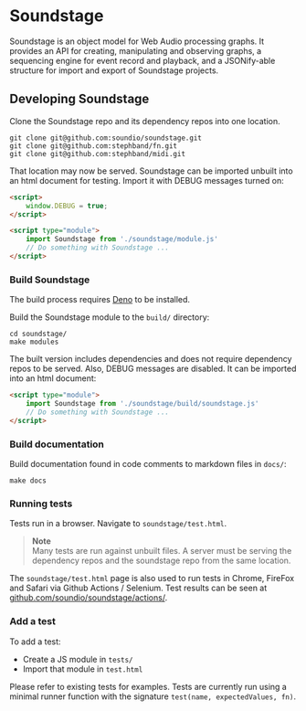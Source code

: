 # Soundstage

Soundstage is an object model for Web Audio processing graphs. It provides an API
for creating, manipulating and observing graphs, a sequencing engine for event
record and playback, and a JSONify-able structure for import and export of
Soundstage projects.

## Developing Soundstage

Clone the Soundstage repo and its dependency repos into one location.

```console
git clone git@github.com:soundio/soundstage.git
git clone git@github.com:stephband/fn.git
git clone git@github.com:stephband/midi.git
```

That location may now be served. Soundstage can be imported unbuilt into an
html document for testing. Import it with DEBUG messages turned on:

```html
<script>
    window.DEBUG = true;
</script>

<script type="module">
    import Soundstage from './soundstage/module.js'
    // Do something with Soundstage ...
</script>
```

### Build Soundstage

The build process requires [Deno](https://deno.land/manual/getting_started/installation)
to be installed.

Build the Soundstage module to the `build/` directory:

```console
cd soundstage/
make modules
```

The built version includes dependencies and does not require dependency repos to
be served. Also, DEBUG messages are disabled. It can be imported into an html
document:

```html
<script type="module">
    import Soundstage from './soundstage/build/soundstage.js'
    // Do something with Soundstage ...
</script>
```

### Build documentation

Build documentation found in code comments to markdown files in `docs/`:

```console
make docs
```

### Running tests

Tests run in a browser. Navigate to `soundstage/test.html`.

> **Note**<br/>
> Many tests are run against unbuilt files. A server must be serving the
> dependency repos and the soundstage repo from the same location.

The `soundstage/test.html` page is also used to run tests in Chrome, FireFox and
Safari via Github Actions / Selenium. Test results can be seen at
[github.com/soundio/soundstage/actions/](https://github.com/soundio/soundstage/actions/).

### Add a test

To add a test:

- Create a JS module in `tests/`
- Import that module in `test.html`

Please refer to existing tests for examples. Tests are currently run using a
minimal runner function with the signature `test(name, expectedValues, fn)`.
